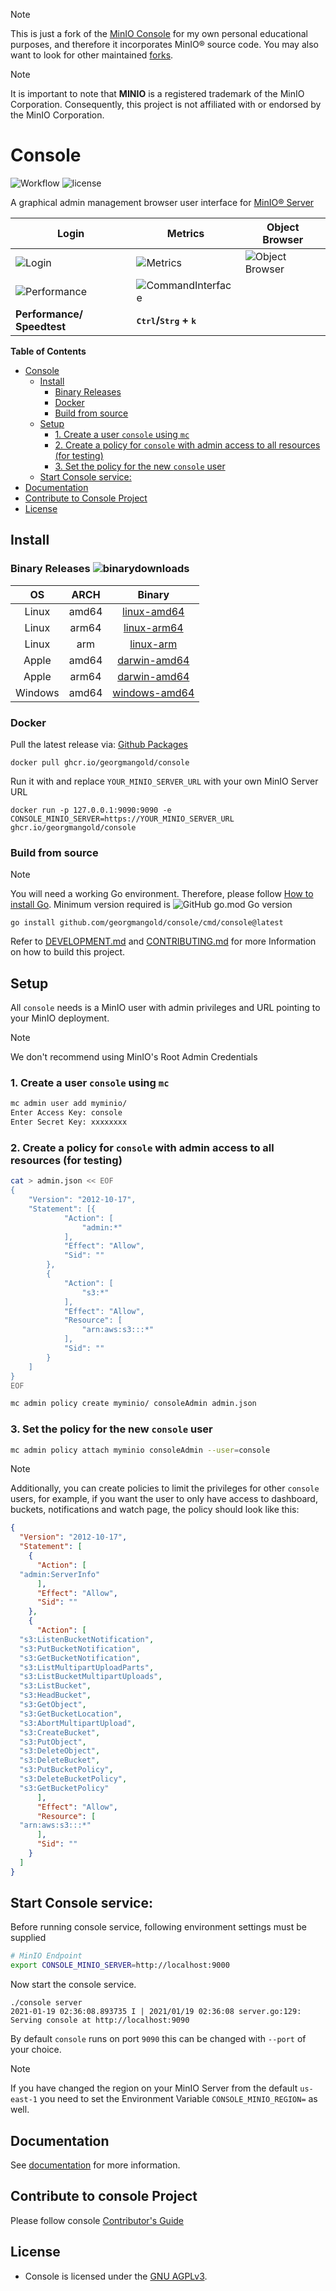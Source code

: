 > [!NOTE]
> This is just a fork of the [MinIO Console](https://github.com/minio/object-browser) for my own personal educational purposes, and therefore it incorporates MinIO® source code. You may also want to look for other maintained [forks](https://github.com/minio/object-browser/forks).

> [!NOTE]
> It is important to note that **MINIO** is a registered trademark of the MinIO Corporation. Consequently, this project is not affiliated with or endorsed by the MinIO Corporation.

# Console

![Workflow](https://github.com/georgmangold/console/actions/workflows/jobs.yaml/badge.svg) ![license](https://img.shields.io/badge/license-AGPL%20V3-blue)

A graphical admin management browser user interface for [MinIO® Server](https://github.com/minio/minio)

| Login                                    | Metrics                                             | Object Browser                         |
|------------------------------------------|-----------------------------------------------------|----------------------------------------|
| ![Login](images/1_login.png)             | ![Metrics](images/2_metrics.png)                    | ![Object Browser](images/3_bucket.png) |
| ![Performance](images/4_performance.png) | ![CommandInterface](images/5_command_interface.png) |                                        |
| **Performance/ Speedtest**               | **<kbd>Ctrl</kbd>/<kbd>Strg</kbd> + <kbd>k</kbd>**  |                                        |

<!-- markdown-toc start - Don't edit this section. Run M-x markdown-toc-refresh-toc -->
**Table of Contents**

- [Console](#console)
  - [Install](#install)
    - [Binary Releases](#binary-releases)
    - [Docker](#docker)
    - [Build from source](#build-from-source)
  - [Setup](#setup)
    - [1. Create a user `console` using `mc`](#1-create-a-user-console-using-mc)
    - [2. Create a policy for `console` with admin access to all resources (for testing)](#2-create-a-policy-for-console-with-admin-access-to-all-resources-for-testing)
    - [3. Set the policy for the new `console` user](#3-set-the-policy-for-the-new-console-user)
  - [Start Console service:](#start-console-service)
- [Documentation](#documentation)
- [Contribute to Console Project](#contribute-to-console-project)
- [License](#license)

<!-- markdown-toc end -->
## Install

### Binary Releases ![binarydownloads](https://img.shields.io/github/downloads/georgmangold/console/total)
|   OS    |  ARCH   |                                                Binary                                                       |
|:-------:|:-------:|:-----------------------------------------------------------------------------------------------------------:|
|  Linux  |  amd64  |     [linux-amd64](https://github.com/georgmangold/console/releases/latest/download/console-linux-amd64)     |
|  Linux  |  arm64  |     [linux-arm64](https://github.com/georgmangold/console/releases/latest/download/console-linux-arm64)     |
|  Linux  |   arm   |       [linux-arm](https://github.com/georgmangold/console/releases/latest/download/console-linux-arm)       |
|  Apple  |  amd64  |    [darwin-amd64](https://github.com/georgmangold/console/releases/latest/download/console-darwin-amd64)    |
|  Apple  |  arm64  |    [darwin-amd64](https://github.com/georgmangold/console/releases/latest/download/console-darwin-arm64)    |
| Windows |  amd64  | [windows-amd64](https://github.com/georgmangold/console/releases/latest/download/console-windows-amd64.exe) |

### Docker
Pull the latest release via: [Github Packages](https://github.com/georgmangold/console/pkgs/container/console)
```
docker pull ghcr.io/georgmangold/console
```
Run it with and replace `YOUR_MINIO_SERVER_URL` with your own MinIO Server URL
```
docker run -p 127.0.0.1:9090:9090 -e CONSOLE_MINIO_SERVER=https://YOUR_MINIO_SERVER_URL ghcr.io/georgmangold/console
```

### Build from source
> [!NOTE]
> You will need a working Go environment. Therefore, please follow [How to install Go](https://golang.org/doc/install).
> Minimum version required is ![GitHub go.mod Go version](https://img.shields.io/github/go-mod/go-version/georgmangold/console)

```
go install github.com/georgmangold/console/cmd/console@latest
```
Refer to [DEVELOPMENT.md](DEVELOPMENT.md) and [CONTRIBUTING.md](CONTRIBUTING.md) for more Information on how to build this project.

## Setup

All `console` needs is a MinIO user with admin privileges and URL pointing to your MinIO deployment.

> [!NOTE]
> We don't recommend using MinIO's Root Admin Credentials

### 1. Create a user `console` using `mc`

```bash
mc admin user add myminio/
Enter Access Key: console
Enter Secret Key: xxxxxxxx
```

### 2. Create a policy for `console` with admin access to all resources (for testing)

```sh
cat > admin.json << EOF
{
	"Version": "2012-10-17",
	"Statement": [{
			"Action": [
				"admin:*"
			],
			"Effect": "Allow",
			"Sid": ""
		},
		{
			"Action": [
                "s3:*"
			],
			"Effect": "Allow",
			"Resource": [
				"arn:aws:s3:::*"
			],
			"Sid": ""
		}
	]
}
EOF
```

```sh
mc admin policy create myminio/ consoleAdmin admin.json
```

### 3. Set the policy for the new `console` user

```sh
mc admin policy attach myminio consoleAdmin --user=console
```

> [!NOTE]
> Additionally, you can create policies to limit the privileges for other `console` users, for example, if you
> want the user to only have access to dashboard, buckets, notifications and watch page, the policy should look like
> this:
> ```json
> {
>   "Version": "2012-10-17",
>   "Statement": [
>     {
>       "Action": [
> 	"admin:ServerInfo"
>       ],
>       "Effect": "Allow",
>       "Sid": ""
>     },
>     {
>       "Action": [
> 	"s3:ListenBucketNotification",
> 	"s3:PutBucketNotification",
> 	"s3:GetBucketNotification",
> 	"s3:ListMultipartUploadParts",
> 	"s3:ListBucketMultipartUploads",
> 	"s3:ListBucket",
> 	"s3:HeadBucket",
> 	"s3:GetObject",
> 	"s3:GetBucketLocation",
> 	"s3:AbortMultipartUpload",
> 	"s3:CreateBucket",
> 	"s3:PutObject",
> 	"s3:DeleteObject",
> 	"s3:DeleteBucket",
> 	"s3:PutBucketPolicy",
> 	"s3:DeleteBucketPolicy",
> 	"s3:GetBucketPolicy"
>       ],
>       "Effect": "Allow",
>       "Resource": [
> 	"arn:aws:s3:::*"
>       ],
>       "Sid": ""
>     }
>   ]
> }
> ```

## Start Console service:

Before running console service, following environment settings must be supplied

```sh
# MinIO Endpoint
export CONSOLE_MINIO_SERVER=http://localhost:9000
```

Now start the console service.

```
./console server
2021-01-19 02:36:08.893735 I | 2021/01/19 02:36:08 server.go:129: Serving console at http://localhost:9090
```

By default `console` runs on port `9090` this can be changed with `--port` of your choice.

> [!NOTE]
> If you have changed the region on your MinIO Server from the default `us-east-1` you need to set the Environment Variable `CONSOLE_MINIO_REGION=` as well.

## Documentation

See [documentation](docs/README.md) for more information.

## Contribute to console Project

Please follow console [Contributor's Guide](./CONTRIBUTING.md)


## License

- Console is licensed under the [GNU AGPLv3](LICENSE).